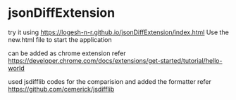 # jsonDiffExtension
try it using https://logesh-n-r.github.io/jsonDiffExtension/index.html
Use the new.html file to start the application

can be added as chrome extension
refer https://developer.chrome.com/docs/extensions/get-started/tutorial/hello-world

used jsdifflib codes for the comparision and added the formatter
refer https://github.com/cemerick/jsdifflib
